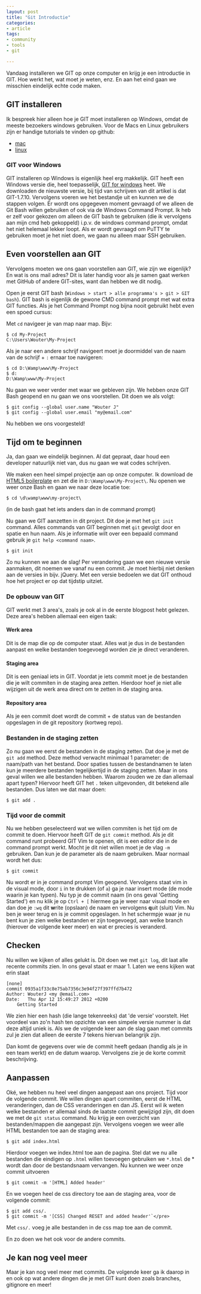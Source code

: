 ```yaml
---
layout: post
title: "Git Introductie"
categories:
- article
tags:
- community
- tools
- git

---
```

Vandaag installeren we GIT op onze computer en krijg je een introductie in GIT.
Hoe werkt het, wat moet je weten, enz. En aan het eind gaan we misschien
eindelijk echte code maken.

## GIT installeren

Ik bespreek hier alleen hoe je GIT moet installeren op Windows, omdat de
meeste bezoekers windows gebruiken. Voor de Macs en Linux gebruikers zijn er
handige tutorials te vinden op github:

 - [mac](http://help.github.com/mac-set-up-git/)
 - [linux](http://help.github.com/linux-set-up-git/)

### GIT voor Windows

GIT installeren op Windows is eigenlijk heel erg makkelijk. GIT heeft een
Windows versie die, heel toepasselijk, [GIT for windows](http://msysgit.github.com/)
heet. We downloaden de nieuwste versie, bij tijd van schrijven van dit artikel
is dat GIT-1.7.10.  Vervolgens voeren we het bestandje uit en kunnen we de
stappen volgen. Er wordt ons opgegeven moment gevraagd of we alleen de Git
Bash willen gebruiken of ook via de Windows Command Prompt. Ik heb er zelf
voor gekozen om alleen de GIT bash te gebruiken (die ik vervolgens aan mijn
cmd heb gekoppeld) i.p.v. de windows command prompt, omdat het niet helemaal
lekker loopt. Als er wordt gevraagd om PuTTY te gebruiken moet je het niet
doen, we gaan nu alleen maar SSH gebruiken.

## Even voorstellen aan GIT

Vervolgens moeten we ons gaan voorstellen aan GIT, wie zijn we eigenlijk? En
wat is ons mail adres? Dit is later handig voor als je samen gaat werken met
GitHub of andere GIT-sites, want dan hebben we dit nodig.

Open je eerst GIT bash (`Windows > start > alle programma's > git > GIT
bash`). GIT bash is eigenlijk de gewone CMD command prompt met wat extra
GIT functies. Als je het Command Prompt nog bijna nooit gebruikt hebt even een
spoed cursus:

Met `cd` navigeer je van map naar map. Bijv:

    $ cd My-Project
    C:\Users\Wouter\My-Project

Als je naar een andere schrijf navigeert moet je doormiddel van de naam van de
schrijf + `:` ernaar toe navigeren:

    $ cd D:\Wamp\www\My-Project
    $ d:
    D:\Wamp\www\My-Project

Nu gaan we weer verder met waar we gebleven zijn. We hebben onze GIT Bash
geopend en nu gaan we ons voorstellen. Dit doen we als volgt:

    $ git config --global user.name "Wouter J"
    $ git config --global user.email "my@email.com"

Nu hebben we ons voorgesteld!

## Tijd om te beginnen

Ja, dan gaan we eindelijk beginnen. Al dat gepraat, daar houd een developer
natuurlijk niet van, dus nu gaan we wat codes schrijven.

We maken een heel simpel projectje aan op onze computer. Ik download de
[HTML5 boilerplate](http://html5boilerplate.com/) en zet die in
`D:\Wamp\www\My-Project\`. Nu openen we weer onze Bash en gaan we naar deze
locatie toe:

    $ cd \d\wamp\www\my-project\

(in de bash gaat het iets anders dan in de command prompt)

Nu gaan we GIT aanzetten in dit project. Dit doe je met het `git init`
command. Alles commands van GIT beginnen met `git` gevolgt door en spatie en
hun naam. Als je informatie wilt over een bepaald command gebruik je `git help
<command naam>`.

    $ git init

Zo nu kunnen we aan de slag! Per verandering gaan we een nieuwe versie
aanmaken, dit noemen we vanaf nu een commit. Je moet hierbij niet denken aan
de versies in bijv. jQuery. Met een versie bedoelen we dat GIT onthoud hoe het
project er op dat tijdstip uitziet.

### De opbouw van GIT

GIT werkt met 3 area's, zoals je ook al in de eerste blogpost hebt gelezen.
Deze area's hebben allemaal een eigen taak:

#### Werk area

Dit is de map die op de computer staat. Alles wat je dus in de bestanden
aanpast en welke bestanden toegevoegd worden zie je direct veranderen.

#### Staging area

Dit is een geniaal iets in GIT. Voordat je iets commit moet je de bestanden
die je wilt commiten in de staging area zetten. Hierdoor hoef je niet alle
wijzigen uit de werk area direct om te zetten in de staging area.

#### Repository area

Als je een commit doet wordt de commit + de status van de bestanden opgeslagen
in de git repository (kortweg repo).

### Bestanden in de staging zetten

Zo nu gaan we eerst de bestanden in de staging zetten. Dat doe je met de `git
add` method. Deze method verwacht minimaal 1 parameter: de naam/path van het
bestand. Door spaties tussen de bestandnamen te laten kun je meerdere
bestanden tegelijkertijd in de staging zetten.  Maar in ons geval willen we
alle bestanden hebben. Waarom zouden we ze dan allemaal apart typen? Hiervoor
heeft GIT het `.` teken uitgevonden, dit betekend alle bestanden. Dus laten we
dat maar doen:

    $ git add .

### Tijd voor de commit

Nu we hebben geselecteerd wat we willen commiten is het tijd om de commit te
doen. Hiervoor heeft GIT de `git commit` method. Als je dit command runt
probeerd GIT Vim te openen, dit is een editor die in de command prompt werkt.
Mocht je dit niet willen moet je de vlag `-m` gebruiken. Dan kun je de
parameter als de naam gebruiken. Maar normaal wordt het dus:

    $ git commit

Nu wordt er in je command prompt Vim geopend. Vervolgens staat vim in de
visual mode, door `i` in te drukken (of `a`) ga je naar insert mode (de mode
waarin je kan typen). Nu typ je de commit naam (in ons geval 'Getting
Started') en nu klik je op `Ctrl + [` hiermee ga je weer naar visual mode en
dan doe je `:wq` dit <strong>w</strong>rite (opslaan) de naam en vervolgens
<strong>q</strong>uit (sluit) Vim. Nu ben je weer terug en is je commit
opgeslagen. In het schermpje waar je nu bent kun je zien welke bestanden er
zijn toegevoegd, aan welke branch (hierover de volgende keer meer) en wat er
precies is veranderd.

## Checken

Nu willen we kijken of alles gelukt is. Dit doen we met `git log`, dit laat
alle recente commits zien. In ons geval staat er maar 1. Laten we eens kijken
wat erin staat

    [none]
    commit 0935a1f33c8e75ab7356c3e94f27f397ffd7b472
    Author: WouterJ <my @email.com>
    Date:   Thu Apr 12 15:49:27 2012 +0200
        Getting Started

We zien hier een hash (die lange tekenreeks) dat 'de versie' voorstelt. Het
voordeel van zo'n hash ten opzichte van een simpele versie nummer is dat deze
altijd uniek is. Als we de volgende keer aan de slag gaan met commits zul je
zien dat alleen de eerste 7 tekens hiervan belangrijk zijn.

Dan komt de gegevens over wie de commit heeft gedaan (handig als je in een
team werkt) en de datum waarop. Vervolgens zie je de korte commit
beschrijving.

## Aanpassen

Oké, we hebben nu heel veel dingen aangepast aan ons project. Tijd voor de
volgende commit. We willen dingen apart commiten, eerst de HTML veranderingen,
dan de CSS veranderingen en dan JS. Eerst wil ik weten welke bestanden er
allemaal sinds de laatste commit gewijzigd zijn, dit doen we met de `git
status` command. Nu krijg je een overzicht van bestanden/mappen die aangepast
zijn. Vervolgens voegen we weer alle HTML bestanden toe aan de staging area:

    $ git add index.html

Hierdoor voegen we index.html toe aan de pagina. Stel dat we nu alle bestanden
die eindigen op `.html` willen toevoegen gebruiken we `*.html` de * wordt dan
door de bestandsnaam vervangen. Nu kunnen we weer onze commit uitvoeren

    $ git commit -m '[HTML] Added header'

En we voegen heel de css directory toe aan de staging area, voor de volgende commit:

    $ git add css/.
    $ git commit -m '[CSS] Changed RESET and added header'`</pre>

Met `css/.` voeg je alle bestanden in de css map toe aan de commit.

En zo doen we het ook voor de andere commits.

## Je kan nog veel meer

Maar je kan nog veel meer met commits. De volgende keer ga ik daarop in en ook
op wat andere dingen die je met GIT kunt doen zoals branches, gitignore en
meer!
